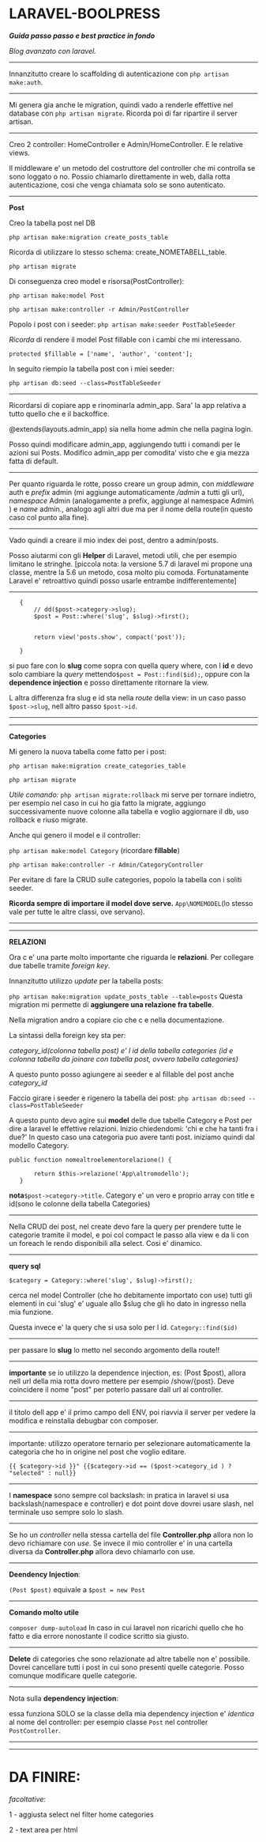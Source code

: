# LARAVEL-BOOLPRESS

 ***Guida passo passo e best practice in fondo***

*Blog avanzato con laravel.*

-----

Innanzitutto creare lo scaffolding di autenticazione con `php artisan make:auth`.

-----

Mi genera gia anche le migration, quindi vado a renderle effettive nel database con `php artisan migrate`. Ricorda poi di far ripartire il server artisan.

-----

Creo 2 controller: HomeController e Admin/HomeController. E le relative views.

Il middleware e' un metodo del costruttore del controller che mi controlla se sono loggato o no. Possio chiamarlo direttamente in web, dalla rotta autenticazione, cosi che venga chiamata solo se sono autenticato.

-----

**Post**

Creo la tabella post nel DB 

`php artisan make:migration create_posts_table`

Ricorda di utilizzare lo stesso schema: create_NOMETABELL_table.

`php artisan migrate`

Di conseguenza creo model e risorsa(PostController):

`php artisan make:model Post`

`php artisan make:controller -r Admin/PostController`

Popolo i post con i seeder:
`php artisan make:seeder PostTableSeeder`

*Ricorda* di rendere il model Post fillable con i cambi che mi interessano.

`protected $fillable = ['name', 'author', 'content'];`

In seguito riempio la tabella post con i miei seeder:

`php artisan db:seed --class=PostTableSeeder`

-----

Ricordarsi di copiare app e rinominarla admin_app. Sara' la app relativa a tutto quello che e il backoffice.

@extends(layouts.admin_app) sia nella home admin che nella pagina login.

Posso quindi modificare admin_app, aggiungendo tutti i comandi per le azioni sui Posts.
Modifico admin_app per comodita' visto che e gia mezza fatta di default.

-----

Per quanto riguarda le rotte, posso creare un group admin, con *middleware* auth e *prefix* admin (mi aggiunge automaticamente */admin* a tutti gli url), *namespace* Admin (analogamente a prefix, aggiunge al namespace Admin\ ) e *name* admin., analogo agli altri due ma per il nome della route(in questo caso col punto alla fine).

-----

Vado quindi a creare il mio index dei post, dentro a admin/posts.

Posso aiutarmi con gli **Helper** di Laravel, metodi utili, che per esempio limitano le stringhe. [piccola nota: la versione 5.7 di laravel mi propone una classe, mentre la 5.6 un metodo, cosa molto piu comoda. Fortunatamente Laravel e' retroattivo quindi posso usarle entrambe indifferentemente]


-----

 ```public function show($slug)
    {
        // dd($post->category->slug);
        $post = Post::where('slug', $slug)->first();


        return view('posts.show', compact('post'));

    }
 
 ```

 si puo fare con lo **slug** come sopra con quella query where, con l **id** e devo solo cambiare la *query* mettendo`$post = Post::find($id);`, oppure con la **dependence injection** e posso direttamente ritornare la view. 

 L altra differenza fra slug e id sta nella *route* della view: in un caso passo `$post->slug`, nell altro passo `$post->id`.


-----
-----


 **Categories**

 Mi genero la nuova tabella come fatto per i post:

`php artisan make:migration create_categories_table`

`php artisan migrate`

*Utile comando:* `php artisan migrate:rollback` mi serve per tornare indietro, per esempio nel caso in cui ho gia fatto la migrate, aggiungo successivamente nuove colonne alla tabella e voglio aggiornare il db, uso rollback e riuso migrate.

Anche qui genero il model e il controller:

`php artisan make:model Category` (ricordare **fillable**)

`php artisan make:controller -r Admin/CategoryController`

Per evitare di fare la CRUD sulle categories, popolo la tabella con i soliti seeder.

**Ricorda sempre di importare il model dove serve.** `App\NOMEMODEL`(lo stesso vale per tutte le altre classi, ove servano).

-----
-----

**RELAZIONI**

Ora c e' una parte molto importante che riguarda le **relazioni**. Per collegare due tabelle tramite *foreign key*.

Innanzitutto utilizzo *update* per la tabella posts:

`php artisan make:migration update_posts_table --table=posts`
Questa migration mi permette di **aggiungere una relazione fra tabelle**.

Nella migration andro a copiare cio che c e nella documentazione.  

La sintassi della foreign key sta per:

*category_id(colonna tabella post) e' l id della tabella categories (id e colonna tabella da joinare con tabella post, ovvero tabella categories)*

A questo punto posso agiungere ai seeder e al fillable del post anche *category_id*

Faccio girare i seeder e rigenero la tabella dei post: `php artisan db:seed --class=PostTableSeeder`


A questo punto devo agire sui **model** delle due tabelle Category e Post per dire a laravel le effettive relazioni. Inizio chiedendomi: 'chi e che ha tanti fra i due?'
In questo caso una categoria puo avere tanti post. iniziamo quindi dal modello Category.

 ```language
 public function nomealtroelementorelazione() {

        return $this->relazione('App\altromodello');
    }
 ```

 **nota**`$post->category->title`. Category e' un vero e proprio array con title e id(sono le colonne della tabella Categories)

-----

Nella CRUD dei post, nel create devo fare la query per prendere tutte le categorie tramite il model, e poi col compact le passo alla view e da li con un foreach le rendo disponibili alla select. Cosi e' dinamico.

-----

**query sql**

`$category = Category::where('slug', $slug)->first();`



cerca nel model Controller (che ho debitamente importato con use) tutti gli elementi in cui 'slug' e' uguale allo $slug che gli ho dato in ingresso nella mia funzione.

Questa invece e' la query che si usa solo per l id.
`Category::find($id)`

----- 


per passare lo **slug** lo metto nel secondo argomento della route!!


-----

**importante** se io utilizzo la dependence injection, es: (Post $post), allora nell url della mia rotta dovro mettere per esempio /show/{post}. Deve coincidere il nome "post" per poterlo passare dall url al controller.

-----

il titolo dell app e' il primo campo dell ENV, poi riavvia il server per vedere la modifica e reinstalla debugbar con composer.

-----

importante: utilizzo operatore ternario per selezionare automaticamente la categoria che ho in origine nel post che voglio editare.

`{{ $category->id }}" {{$category->id == ($post->category_id ) ? "selected" : null}}`

-----

I **namespace** sono sempre col backslash: in pratica in laravel si usa backslash(namespace e controller) e dot point dove dovrei usare slash, nel terminale uso sempre solo lo slash.

-----

Se ho un *controller* nella stessa cartella del file **Controller.php** allora non lo devo richiamare con *use*. Se invece il mio controller e' in una cartella diversa da **Controller.php** allora devo chiamarlo con use.

-----

**Deendency Injection**:

`(Post $post)` equivale a `$post = new Post`

-----

**Comando molto utile**

`composer dump-autoload`
In caso in cui laravel non ricarichi quello che ho fatto e dia errore nonostante il codice scritto sia giusto.


-----

**Delete** di categories che sono relazionate ad altre tabelle non e' possibile. Dovrei cancellare tutti i post in cui sono presenti quelle categorie. Posso comunque modificare quelle categorie.

------


Nota sulla **dependency injection**:

essa funziona SOLO se la classe della mia dependency injection e' *identica* al nome del controller: per esempio classe `Post` nel controller `PostController`.

-----

-----

# DA FINIRE:


*facoltative:*


1 - aggiusta select nel filter home categories

2 - text area per html







